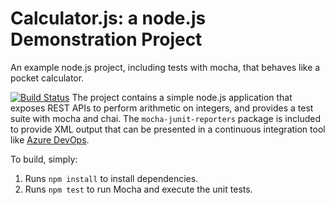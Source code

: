 Calculator.js: a node.js Demonstration Project
==============================================
An example node.js project, including tests with mocha, that behaves like
a pocket calculator.

[![Build Status](https://dev.azure.com/Promise0228/Integrating%20External%20Source%20Control%20with%20Azure%20Pipelines/_apis/build/status/Promise-Igbo.calculator?branchName=master)](https://dev.azure.com/Promise0228/Integrating%20External%20Source%20Control%20with%20Azure%20Pipelines/_build/latest?definitionId=43&branchName=master)
The project contains a simple node.js application that exposes REST APIs
to perform arithmetic on integers, and provides a test suite with mocha
and chai.  The `mocha-junit-reporters` package is included to provide XML
output that can be presented in a continuous integration tool like
[Azure DevOps](https://azure.com/devops).

To build, simply:

1. Runs `npm install` to install dependencies.
2. Runs `npm test` to run Mocha and execute the unit tests.

